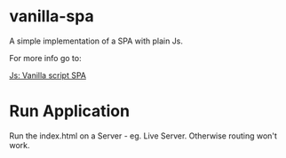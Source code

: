 # vanilla-spa
A simple implementation of a SPA with plain Js.

For more info go to:

[Js: Vanilla script SPA](https://medium.com/frontend-fun/js-vanilla-script-spa-1b29b43ea475)

# Run Application
Run the index.html on a Server - eg. Live Server. Otherwise routing won't work.